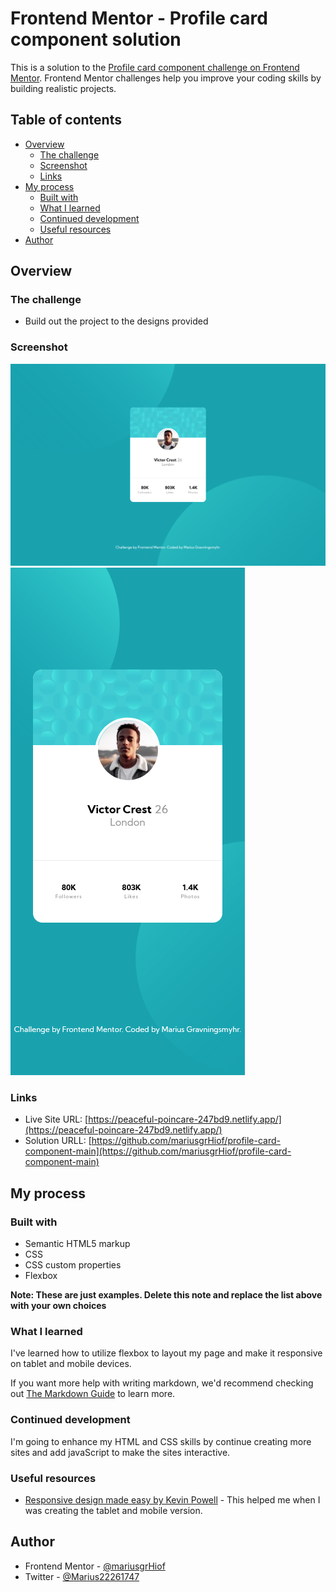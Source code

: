 # Frontend Mentor - Profile card component solution

This is a solution to the [Profile card component challenge on Frontend Mentor](https://www.frontendmentor.io/challenges/profile-card-component-cfArpWshJ). Frontend Mentor challenges help you improve your coding skills by building realistic projects.

## Table of contents

- [Overview](#overview)
  - [The challenge](#the-challenge)
  - [Screenshot](#screenshot)
  - [Links](#links)
- [My process](#my-process)
  - [Built with](#built-with)
  - [What I learned](#what-i-learned)
  - [Continued development](#continued-development)
  - [Useful resources](#useful-resources)
- [Author](#author)

## Overview

### The challenge

- Build out the project to the designs provided

### Screenshot

![Desktop layout](./screenshots/desktop.png)
![Mobile layout](./screenshots/mobile.png)

### Links

- Live Site URL: [https://peaceful-poincare-247bd9.netlify.app/](https://peaceful-poincare-247bd9.netlify.app/)
- Solution URLL: [https://github.com/mariusgrHiof/profile-card-component-main](https://github.com/mariusgrHiof/profile-card-component-main)

## My process

### Built with

- Semantic HTML5 markup
- CSS
- CSS custom properties
- Flexbox

**Note: These are just examples. Delete this note and replace the list above with your own choices**

### What I learned

I've learned how to utilize flexbox to layout my page and make it responsive on tablet and mobile devices.

If you want more help with writing markdown, we'd recommend checking out [The Markdown Guide](https://www.markdownguide.org/) to learn more.

### Continued development

I'm going to enhance my HTML and CSS skills by continue creating more sites and add javaScript to make the sites interactive.

### Useful resources

- [Responsive design made easy by Kevin Powell](https://www.youtube.com/watch?v=bn-DQCifeQQ) - This helped me when I was creating the tablet and mobile version.

## Author

- Frontend Mentor - [@mariusgrHiof](https://www.frontendmentor.io/profile/mariusgrHiof)
- Twitter - [@Marius22261747](https://www.twitter.com/Marius22261747)
